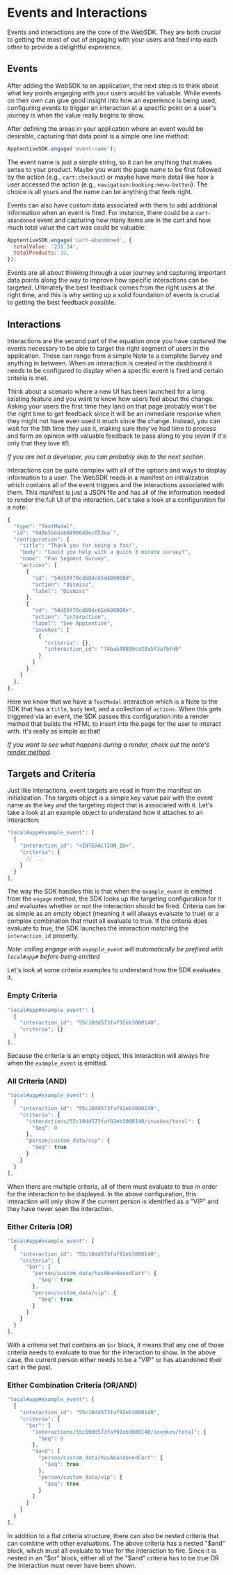 # Events and Interactions

Events and interactions are the core of the WebSDK. They are both crucial to getting the most of out of engaging with your users and feed into each other to provide a delightful experience.

## Events

After adding the WebSDK to an application, the next step is to think about what key points engaging with your users would be valuable. While events on their own can give good insight into how an experience is being used, configuring events to trigger an interaction at a specific point on a user's journey is when the value really begins to show.

After defining the areas in your application where an event would be desirable, capturing that data point is a simple one line method:

```js
ApptentiveSDK.engage('event-name');
```

The event name is just a simple string, so it can be anything that makes sense to your product. Maybe you want the page name to be first followed by the action (e.g., `cart:checkout`) or maybe have more detail like how a user accessed the action (e.g., `navigation:booking:menu-button`). The choice is all yours and the name can be anything that feels right.

Events can also have custom data associated with them to add additional information when an event is fired. For instance, there could be a `cart-abandoned` event and capturing how many items are in the cart and how much total value the cart was could be valuable:

```js
ApptentiveSDK.engage('cart-abandoned', {
  totalValue: '231.14',
  totalProducts: 32,
});
```

Events are all about thinking through a user journey and capturing important data points along the way to improve how specific interactions can be targeted. Ultimately the best feedback comes from the right users at the right time, and this is why setting up a solid foundation of events is crucial to getting the best feedback possible.

## Interactions

Interactions are the second part of the equation once you have captured the events necessary to be able to target the right segment of users in the application. These can range from a simple Note to a complete Survey and anything in between. When an interaction is created in the dashboard it needs to be configured to display when a specific event is fired and certain criteria is met.

Think about a scenario where a new UI has been launched for a long existing feature and you want to know how users feel about the change. Asking your users the first time they land on that page probably won't be the right time to get feedback since it will be an immediate response when they might not have even used it much since the change. Instead, you can wait for the 5th time they use it, making sure they've had time to process and form an opinion with valuable feedback to pass along to you (even if it's only that they love it!).

_If you are not a developer, you can probably skip to the next section._

Interactions can be quite complex with all of the options and ways to display information to a user. The WebSDK reads in a manifest on initialization which contains all of the event triggers and the interactions associated with them. This manifest is just a JSON file and has all of the information needed to render the full UI of the interaction. Let's take a look at a configuration for a note:

```js
{
  "type": "TextModal",
  "id": "948e5bbdab0490648ec053ea`",
  "configuration": {
    "title": "Thank you for being a fan!",
    "body": "Could you help with a quick 3 minute survey?",
    "name": "Fan Segment Survey",
    "actions": [
      {
        "id": "54d50f70cd68dc65d400008d",
        "action": "dismiss",
        "label": "Dismiss"
      },
      {
        "id": "54d50f70cd68dc65d400008e",
        "action": "interaction",
        "label": "See Apptentive",
        "invokes": [
          {
            "criteria": {},
            "interaction_id": "74ba549889ca29a5f3afbfd0"
          }
        ]
      }
    ]
  },
},
```

Here we know that we have a `TextModal` interaction which is a Note to the SDK that has a `title`, `body` text, and a collection of `actions`. When this gets triggered via an event, the SDK passes this configuration into a render method that builds the HTML to insert into the page for the user to interact with. It's really as simple as that!

_If you want to see what happens during a render, check out the note's [render method](https://github.com/apptentive/apptentive-javascript/blob/main/src/interactions/note.ts#L238)._

## Targets and Criteria

Just like interactions, event targets are read in from the manifest on initialization. The targets object is a simple key value pair with the event name as the key and the targeting object that is associated with it. Let's take a look at an example object to understand how it attaches to an interaction:

```js
"local#app#example_event": [
  {
    "interaction_id": "<INTERACTION_ID>",
    "criteria": {
      // ...
    }
  }
],
```

The way the SDK handles this is that when the `example_event` is emitted from the `engage` method, the SDK looks up the targeting configuration for it and evaluates whether or not the interaction should be fired. Criteria can be as simple as an empty object (meaning it will always evaluate to true) or a complex combination that must all evaluate to true. If the criteria does evaluate to true, the SDK launches the interaction matching the `interaction_id` property.

_Note: calling engage with `example_event` will automatically be prefixed with `local#app#` before being emitted_

Let's look at some criteria examples to understand how the SDK evaluates it.

### Empty Criteria

```js
"local#app#example_event": [
  {
    "interaction_id": "55c10dd573faf92eb3000140",
    "criteria": {}
  }
],
```

Because the criteria is an empty object, this interaction will always fire when the `example_event` is emitted.

### All Criteria (AND)

```js
"local#app#example_event": [
  {
    "interaction_id": "55c10dd573faf92eb3000140",
    "criteria": {
      "interactions/55c10dd573faf92eb3000140/invokes/total": {
        "$eq": 0
      },
      "person/custom_data/vip": {
        "$eq": true
      }
    }
  }
],
```

When there are multiple criteria, all of them must evaluate to true in order for the interaction to be displayed. In the above configuration, this interaction will only show if the current person is identified as a "VIP" and they have never seen the interaction.

### Either Criteria (OR)

```js
"local#app#example_event": [
  {
    "interaction_id": "55c10dd573faf92eb3000140",
    "criteria": {
      "$or": [
        "person/custom_data/hasAbandonedCart": {
          "$eq": true
        },
        "person/custom_data/vip": {
          "$eq": true
        }
      ]
    }
  }
],
```

With a criteria set that contains an `$or` block, it means that any one of those criteria needs to evaluate to true for the interaction to show. In the above case, the current person either needs to be a "VIP" or has abandoned their cart in the past.

### Either Combination Criteria (OR/AND)

```js
"local#app#example_event": [
  {
    "interaction_id": "55c10dd573faf92eb3000140",
    "criteria": {
      "$or": [
        "interactions/55c10dd573faf92eb3000140/invokes/total": {
          "$eq": 0
        },
        "$and": [
          "person/custom_data/hasAbandonedCart": {
            "$eq": true
          },
          "person/custom_data/vip": {
            "$eq": true
          }
        ]
      ]
    }
  }
],
```

In addition to a flat criteria structure, there can also be nested criteria that can combine with other evaluations. The above criteria has a nested "$and" block, which must all evaluate to true for the interaction to fire. Since it is nested in an "$or" block, either all of the "$and" criteria has to be true OR the interaction must never have been shown.
